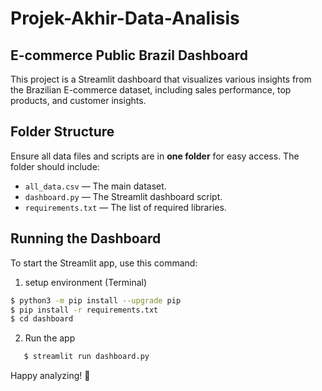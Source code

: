 #  Projek-Akhir-Data-Analisis

## **E-commerce Public Brazil Dashboard**

This project is a Streamlit dashboard that visualizes various insights from the Brazilian E-commerce dataset, including sales performance, top products, and customer insights.

## Folder Structure
Ensure all data files and scripts are in **one folder** for easy access. The folder should include:
- `all_data.csv` — The main dataset.
- `dashboard.py` — The Streamlit dashboard script.
- `requirements.txt` — The list of required libraries.


## Running the Dashboard
To start the Streamlit app, use this command:

1. setup environment (Terminal)

```bash
$ python3 -m pip install --upgrade pip
$ pip install -r requirements.txt
$ cd dashboard
```

2. Run the app

```bash
   $ streamlit run dashboard.py
```

Happy analyzing! 🚀